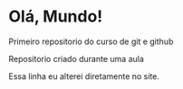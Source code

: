 # Olá, Mundo!
 Primeiro repositorio do curso de git e github

Repositorio criado durante uma aula

Essa linha eu alterei diretamente no site.
